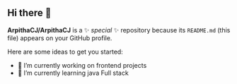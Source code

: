 ## Hi there 👋

**ArpithaCJ/ArpithaCJ** is a ✨ _special_ ✨ repository because its `README.md` (this file) appears on your GitHub profile.

Here are some ideas to get you started:

- 🔭 I’m currently working on frontend projects
- 🌱 I’m currently learning java Full stack


